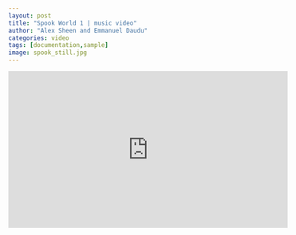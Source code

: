 ```yaml
---
layout: post
title: "Spook World 1 | music video"
author: "Alex Sheen and Emmanuel Daudu"
categories: video
tags: [documentation,sample]
image: spook_still.jpg
---
```



<iframe width="560" height="315" src="https://www.youtube.com/embed/r2pNrH2odog" frameborder="0" allow="accelerometer; autoplay; encrypted-media; gyroscope; picture-in-picture" allowfullscreen></iframe>
